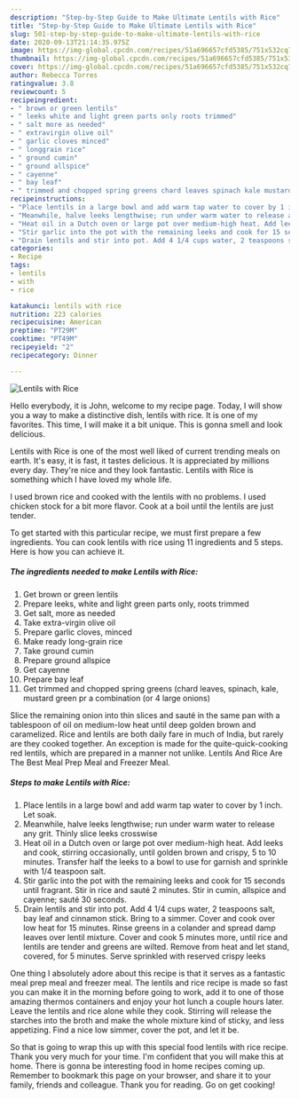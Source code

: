 ```yaml
---
description: "Step-by-Step Guide to Make Ultimate Lentils with Rice"
title: "Step-by-Step Guide to Make Ultimate Lentils with Rice"
slug: 501-step-by-step-guide-to-make-ultimate-lentils-with-rice
date: 2020-09-13T21:14:35.975Z
image: https://img-global.cpcdn.com/recipes/51a696657cfd5385/751x532cq70/lentils-with-rice-recipe-main-photo.jpg
thumbnail: https://img-global.cpcdn.com/recipes/51a696657cfd5385/751x532cq70/lentils-with-rice-recipe-main-photo.jpg
cover: https://img-global.cpcdn.com/recipes/51a696657cfd5385/751x532cq70/lentils-with-rice-recipe-main-photo.jpg
author: Rebecca Torres
ratingvalue: 3.8
reviewcount: 5
recipeingredient:
- " brown or green lentils"
- " leeks white and light green parts only roots trimmed"
- " salt more as needed"
- " extravirgin olive oil"
- " garlic cloves minced"
- " longgrain rice"
- " ground cumin"
- " ground allspice"
- " cayenne"
- " bay leaf"
- " trimmed and chopped spring greens chard leaves spinach kale mustard green pr a combination or 4 large onions"
recipeinstructions:
- "Place lentils in a large bowl and add warm tap water to cover by 1 inch. Let soak."
- "Meanwhile, halve leeks lengthwise; run under warm water to release any grit. Thinly slice leeks crosswise"
- "Heat oil in a Dutch oven or large pot over medium-high heat. Add leeks and cook, stirring occasionally, until golden brown and crispy, 5 to 10 minutes. Transfer half the leeks to a bowl to use for garnish and sprinkle with 1/4 teaspoon salt."
- "Stir garlic into the pot with the remaining leeks and cook for 15 seconds until fragrant. Stir in rice and sauté 2 minutes. Stir in cumin, allspice and cayenne; sauté 30 seconds."
- "Drain lentils and stir into pot. Add 4 1/4 cups water, 2 teaspoons salt, bay leaf and cinnamon stick. Bring to a simmer. Cover and cook over low heat for 15 minutes. Rinse greens in a colander and spread damp leaves over lentil mixture. Cover and cook 5 minutes more, until rice and lentils are tender and greens are wilted. Remove from heat and let stand, covered, for 5 minutes. Serve sprinkled with reserved crispy leeks"
categories:
- Recipe
tags:
- lentils
- with
- rice

katakunci: lentils with rice 
nutrition: 223 calories
recipecuisine: American
preptime: "PT29M"
cooktime: "PT49M"
recipeyield: "2"
recipecategory: Dinner

---
```



![Lentils with Rice](https://img-global.cpcdn.com/recipes/51a696657cfd5385/751x532cq70/lentils-with-rice-recipe-main-photo.jpg)

Hello everybody, it is John, welcome to my recipe page. Today, I will show you a way to make a distinctive dish, lentils with rice. It is one of my favorites. This time, I will make it a bit unique. This is gonna smell and look delicious.

Lentils with Rice is one of the most well liked of current trending meals on earth. It's easy, it is fast, it tastes delicious. It is appreciated by millions every day. They're nice and they look fantastic. Lentils with Rice is something which I have loved my whole life.

I used brown rice and cooked with the lentils with no problems. I used chicken stock for a bit more flavor. Cook at a boil until the lentils are just tender.


To get started with this particular recipe, we must first prepare a few ingredients. You can cook lentils with rice using 11 ingredients and 5 steps. Here is how you can achieve it.

<!--inarticleads1-->

##### The ingredients needed to make Lentils with Rice:

1. Get  brown or green lentils
1. Prepare  leeks, white and light green parts only, roots trimmed
1. Get  salt, more as needed
1. Take  extra-virgin olive oil
1. Prepare  garlic cloves, minced
1. Make ready  long-grain rice
1. Take  ground cumin
1. Prepare  ground allspice
1. Get  cayenne
1. Prepare  bay leaf
1. Get  trimmed and chopped spring greens (chard leaves, spinach, kale, mustard green pr a combination (or 4 large onions)


Slice the remaining onion into thin slices and sauté in the same pan with a tablespoon of oil on medium-low heat until deep golden brown and caramelized. Rice and lentils are both daily fare in much of India, but rarely are they cooked together. An exception is made for the quite-quick-cooking red lentils, which are prepared in a manner not unlike. Lentils And Rice Are The Best Meal Prep Meal and Freezer Meal. 

<!--inarticleads2-->

##### Steps to make Lentils with Rice:

1. Place lentils in a large bowl and add warm tap water to cover by 1 inch. Let soak.
1. Meanwhile, halve leeks lengthwise; run under warm water to release any grit. Thinly slice leeks crosswise
1. Heat oil in a Dutch oven or large pot over medium-high heat. Add leeks and cook, stirring occasionally, until golden brown and crispy, 5 to 10 minutes. Transfer half the leeks to a bowl to use for garnish and sprinkle with 1/4 teaspoon salt.
1. Stir garlic into the pot with the remaining leeks and cook for 15 seconds until fragrant. Stir in rice and sauté 2 minutes. Stir in cumin, allspice and cayenne; sauté 30 seconds.
1. Drain lentils and stir into pot. Add 4 1/4 cups water, 2 teaspoons salt, bay leaf and cinnamon stick. Bring to a simmer. Cover and cook over low heat for 15 minutes. Rinse greens in a colander and spread damp leaves over lentil mixture. Cover and cook 5 minutes more, until rice and lentils are tender and greens are wilted. Remove from heat and let stand, covered, for 5 minutes. Serve sprinkled with reserved crispy leeks


One thing I absolutely adore about this recipe is that it serves as a fantastic meal prep meal and freezer meal. The lentils and rice recipe is made so fast you can make it in the morning before going to work, add it to one of those amazing thermos containers and enjoy your hot lunch a couple hours later. Leave the lentils and rice alone while they cook. Stirring will release the starches into the broth and make the whole mixture kind of sticky, and less appetizing. Find a nice low simmer, cover the pot, and let it be. 

So that is going to wrap this up with this special food lentils with rice recipe. Thank you very much for your time. I'm confident that you will make this at home. There is gonna be interesting food in home recipes coming up. Remember to bookmark this page on your browser, and share it to your family, friends and colleague. Thank you for reading. Go on get cooking!
